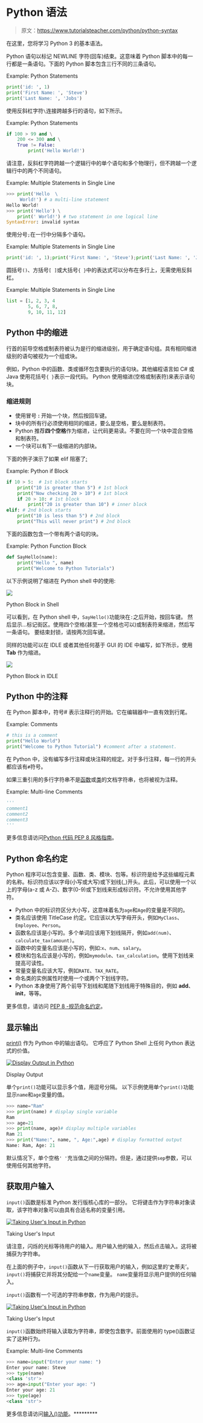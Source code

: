 # Python 语法

> 原文：<https://www.tutorialsteacher.com/python/python-syntax>

在这里，您将学习 Python 3 的基本语法。

Python 语句以标记 NEWLINE 字符(回车)结束。这意味着 Python 脚本中的每一行都是一条语句。下面的 Python 脚本包含三行不同的三条语句。

Example: Python Statements 

```py
print('id: ', 1)
print('First Name: ', 'Steve')
print('Last Name: ', 'Jobs') 
```

使用反斜杠字符`\`连接跨越多行的语句，如下所示。

Example: Python Statements 

```py
if 100 > 99 and \
    200 <= 300 and \
    True != False:
        print('Hello World!') 
```

请注意，反斜杠字符跨越一个逻辑行中的单个语句和多个物理行，但不跨越一个逻辑行中的两个不同语句。

Example: Multiple Statements in Single Line 

```py
>>> print('Hello  \
     World!') # a multi-line statement
Hello World!
>>> print('Hello') \
    print(' World!') # two statement in one logical line
SyntaxError: invalid syntax 
```

使用分号`;`在一行中分隔多个语句。

Example: Multiple Statements in Single Line 

```py
print('id: ', 1);print('First Name: ', 'Steve');print('Last Name: ', 'Jobs') 
```

圆括号`()`、方括号`[ ]`或大括号`{ }`中的表达式可以分布在多行上，无需使用反斜杠。

Example: Multiple Statements in Single Line 

```py
list = [1, 2, 3, 4
        5, 6, 7, 8,
        9, 10, 11, 12] 
```

## Python 中的缩进

行首的前导空格或制表符被认为是行的缩进级别，用于确定语句组。具有相同缩进级别的语句被视为一个组或块。

例如，Python 中的函数、类或循环包含要执行的语句块。其他编程语言如 C# 或 Java 使用花括号`{ }`表示一段代码。 Python 使用缩进(空格或制表符)来表示语句块。

### 缩进规则

*   使用冒号 **:** 开始一个块，然后按回车键。
*   块中的所有行必须使用相同的缩进，要么是空格，要么是制表符。
*   Python 推荐**四个空格**作为缩进，让代码更易读。不要在同一个块中混合空格和制表符。
*   一个块可以有下一级缩进的内部块。

下面的例子演示了如果 elif 阻塞了[:](/python/python-if-elif)

Example: Python if Block 

```py
if 10 > 5:  # 1st block starts
    print("10 is greater than 5") # 1st block
    print("Now checking 20 > 10") # 1st block
    if 20 > 10: # 1st block
        print("20 is greater than 10") # inner block
elif: # 2nd block starts
    print("10 is less than 5") # 2nd block
    print("This will never print") # 2nd block 
```

下面的函数包含一个带有两个语句的块。

Example: Python Function Block 

```py
def SayHello(name):
    print("Hello ", name)
    print("Welcome to Python Tutorials") 
```

以下示例说明了缩进在 Python shell 中的使用:

[![](img/6bc4c1c3eae6c9bd99bbee90935b021d.png)](../../Content/images/python/indentation3.png) 

Python Block in Shell



可以看到，在 Python shell 中，`SayHello()`功能块在`:`之后开始，按回车键。 然后显示...标记街区。使用四个空格(甚至一个空格也可以)或制表符来缩进，然后写一条语句。 要结束封锁，请按两次回车键。

同样的功能可以在 IDLE 或者其他任何基于 GUI 的 IDE 中编写，如下所示，使用 **Tab** 作为缩进。

[![](img/c5c10ec4666eb65a746af25ee657fb21.png)](../../Content/images/python/indentation2.png) 

Python Block in IDLE



## Python 中的注释

在 Python 脚本中，符号# 表示注释行的开始。它在编辑器中一直有效到行尾。

Example: Comments 

```py
# this is a comment
print("Hello World")
print("Welcome to Python Tutorial") #comment after a statement. 
```

在 Python 中，没有编写多行注释或块注释的规定。对于多行注释，每一行的开头都应该有`#`符号。

如果三重引用的多行字符串不是[函数](/python/python-user-defined-function)或[类](/python/python-class)的文档字符串，也将被视为注释。

Example: Multi-line Comments

```py
'''
comment1
comment2
comment3
''' 

```

更多信息请访问[Python 代码 PEP 8 风格指南](https://www.python.org/dev/peps/pep-0008/)。

## Python 命名约定

Python 程序可以包含变量、函数、类、模块、包等。标识符是给予这些编程元素的名称。标识符应该以字母(小写或大写)或下划线(_)开头。此后，可以使用一个以上的字母(a-z 或 A-Z)、数字(0-9)或下划线来形成标识符。不允许使用其他字符。

*   Python 中的标识符区分大小写，这意味着名为`age`和`Age`的变量是不同的。
*   类名应该使用 TitleCase 约定。它应该以大写字母开头，例如`MyClass`、`Employee`、`Person`。
*   函数名应该是小写的。多个单词应该用下划线隔开，例如`add(num)`、`calculate_tax(amount)`。
*   函数中的变量名应该是小写的，例如:`x`、`num`、`salary`。
*   模块和包名应该是小写的，例如`mymodule`、`tax_calculation`。使用下划线来提高可读性。
*   常量变量名应该大写，例如`RATE`、`TAX_RATE`。
*   命名类的实例属性时使用一个或两个下划线字符。
*   Python 本身使用了两个前导下划线和尾随下划线用于特殊目的，例如 __add__、__init__，等等。

更多信息，请访问 [PEP 8 -规范命名约定](https://www.python.org/dev/peps/pep-0008/#prescriptive-naming-conventions)。

## 显示输出

[print()](/python/print-function) 作为 Python 中的输出语句。 它呼应了 Python Shell 上任何 Python 表达式的价值。

[![Display Output in Python](img/a581244aaea09ba75e8fa1cdf09d8cbf.png)](../../Content/images/python/print1.gif) 

Display Output



单个`print()`功能可以显示多个值，用逗号分隔。 以下示例使用单个`print()`功能显示`name`和`age`变量的值。

```py
>>> name="Ram"                
>>> print(name) # display single variable
Ram
>>> age=21                          
>>> print(name, age)# display multiple variables
Ram 21
>>> print("Name:", name, ", Age:",age) # display formatted output
Name: Ram, Age: 21 
```

默认情况下，单个空格`' '`充当值之间的分隔符。但是，通过提供`sep`参数，可以使用任何其他字符。

## 获取用户输入

`input()`函数是标准 Python 发行版核心库的一部分。 它将键击作为字符串对象读取，该字符串对象可以由具有合适名称的变量引用。

[![Taking User's Input in Python](img/d8eab3a13d895b9507fd254f84c9770d.png)](../../Content/images/python/input.gif) 

Taking User's Input



请注意，闪烁的光标等待用户的输入。用户输入他的输入，然后点击输入。这将被捕获为字符串。

在上面的例子中，`input()`函数从下一行获取用户的输入，例如这里的‘史蒂夫’。 `input()`将捕获它并将其分配给一个`name`变量。 `name`变量将显示用户提供的任何输入。

`input()`函数有一个可选的字符串参数，作为用户的提示。

[![Taking User's Input in Python](img/f2caee627c16967d6d025c1c11148848.png)](../../Content/images/python/input2.gif) 

Taking User's Input



`input()`函数始终将输入读取为字符串，即使包含数字。前面使用的 type()函数证实了这种行为。

Example: Multi-line Comments 

```py
>>> name=input("Enter your name: ")
Enter your name: Steve                      
>>> type(name)                     
<class 'str'>                         
>>> age=input("Enter your age: ")  
Enter your age: 21                          
>>> type(age)                      
<class 'str'> 
```

更多信息请访问[输入()功能](/python/input-function)。*********